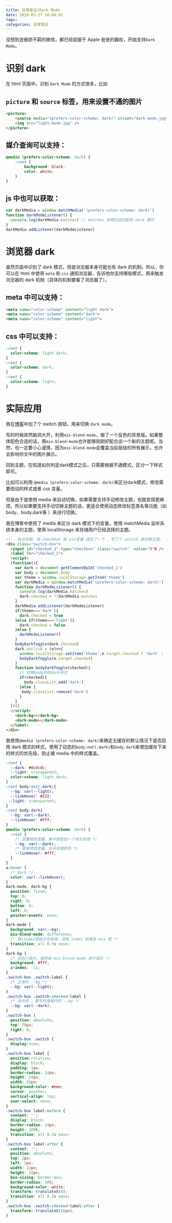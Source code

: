 ```yaml
---
title: 日常笔记/Dark Mode
date: 2020-03-27 16:04:02
tags: 
categories: 日常笔记
---
```

没想到连傲娇不羁的微信，都已经屈服于 Apple 爸爸的霸权，开始支持`Dark Mode`。

<!-- more -->
# 识别 dark
在 html 页面中，识别 `Dark Mode` 的方式很多，比如

## `picture` 和 `source` 标签，用来设置不通的图片
```html
<picture>
    <source media="(prefers-color-scheme: dark)" srcset="dark-mode.jpg" />
    <img src="light-mode.jpg" />
</picture>
```

 ## 媒介查询可以支持：
```css
@media (prefers-color-scheme: dark) {
    :root {
        background: black;
        color: white;
    }
}
```
## js 中也可以获取：
```js
var darkMedia = window.matchMedia('(prefers-color-scheme: dark)')
function darkModeListener() {
  console.log(darkMedia.matches) // matches 说明已经匹配到 dark 模式
}
darkMedia.addListener(darkModeListener)
```

# 浏览器 dark

虽然页面中识别了 dark 模式，但是浏览器本身可能也有 dark 的机制。所以，你可以在 html 中使用 `meta` 和 `css` 通知浏览器，告诉他你支持哪些模式，用来触发浏览器的 dark 机制（具体的机制要看了浏览器了）。

## meta 中可以支持： 
```html
<meta name="color-scheme" content="light dark">
<meta name="color-scheme" content="dark">
<meta name="color-scheme" content="light">
```

## css 中可以支持：
```css
:root {
  color-scheme: light dark;
}
:root {
  color-scheme: dark;
}
:root {
  color-scheme: light;
}
```

# 实际应用
我在[博客](https://tyouzu1.github.io/blog)中加了个 switch 按钮，用来切换 `dark mode`。

写的时候突然脑洞大开，利用`mix-blend-mode`，做了一个反色的背景版。如果整体配色合适的话，用`mix-blend-mode`也许能够刚刚好配合出一个新的主题呢。当然，也一定要小心谨慎，因为`mix-blend-mode`会覆盖当前层级的所有展示，也许会影响你文中的图片展示。

回到主题，在知道如何判定dark模式之后，只需要根据不通模式，区分一下样式即可。

比如可以利用 `@media (prefers-color-scheme: dark)`来区分dark模式，修改需要改动的样式或者 css 变量。

但是由于是使用 media 来自动切换，如果需要支持手动修改主题，也就变得更麻烦。所以如果要支持手动切换主题的话，更适合使用动态修改标签类名等功能（如 body、body.dark等 ）来进行切换。

我在博客中使用了 media 来区分 dark 模式下的变量，使用 matchMedia 监听系统本身的主题，使用 localStorage 来存储用户已经选择的主题。

```html
<!-- 有点无聊，用 checkbox 和 css变量 组合了一下 ，写了个 switch 来切换主题。 -->
<div class="switch-box">
  <input id="checked_1" type="checkbox" class="switch"  value="0"0 />
  <label for="checked_1">
  <script>
  (function(){
    var dark = document.getElementById('checked_1')
    var body = document.body
    var theme = window.localStorage.getItem('theme')
    var darkMedia = window.matchMedia('(prefers-color-scheme: dark)')
    function darkModeListener() {
      console.log(darkMedia.matches)
      dark.checked = !!darkMedia.matches
    }
    darkMedia.addListener(darkModeListener)
    if(theme==='dark'){
      dark.checked = true
    }else if(theme==='light'){
      dark.checked = false
    }else {
      darkModeListener()
    }
    bodyDarkToggle(dark.checked)
    dark.onclick = (e)=>{
      window.localStorage.setItem('theme',e.target.checked ? 'dark' : 'light')
      bodyDarkToggle(e.target.checked)
    }
    function bodyDarkToggle(checked){
      // 切换body伤的dark样式
      if(checked){
        body.classList.add('dark') 
      }else {
       body.classList.remove('dark')
      }
    }
  })()
  </script>
    <dark-bg></dark-bg>
    <dark-mode></dark-mode>
  </label>
</div>
```
我使用`@media (prefers-color-scheme: dark)`来确定无缓存的默认情况下是否启用 dark 模式的样式，使用了动态的`body:not(.dark)`和`body.dark`来增加缓存下来的样式的优先级，防止被 media 中的样式覆盖。


```css
:root {
  --dark: #dcdcdc;
  --light: transparent;
  color-scheme: light dark;
}
:root body:not(.dark){ 
  --bg: var(--light);
  --linkHover: #222;
 --light: transparent;
}
:root body.dark{
  --bg: var(--dark);
  --linkHover: #fff;
}
@media (prefers-color-scheme: dark) {
  :root {
    /* 变量修改变量，集中颜色到一个地方处理 */
    --bg: var(--dark);
    /* 直接修改变量，分开处理颜色 */
    --linkHover: #fff;
  }
}
a:hover {
  /* dark */
  color: var(--linkHover);
}
dark-mode, dark-bg {
  position: fixed;
  top: 0;
  right: 0;
  bottom: 0;
  left: 0;
  pointer-events: none;
}
dark-mode {
  background: var(--bg);
  mix-blend-mode: difference;
  /* 有zindex层级才会有效，没有 index 和谁去 mix 呢 */
  transition: all 0.5s ease;
}
dark-bg {
  /* 白色小底片，提供给 mix-blend-mode 进行混合 */
  background: #fff;
  z-index: -11;
}
.switch-box .switch~label {
  /* 正常的 --bg */
  --bg: var(--light);
}
.switch-box .switch:checked~label {
  /* 选中时 ，重写作用域内的 --bg */
  --bg: var(--dark);
}
.switch-box {
  position: absolute;
  top: 70px;
  right: 0;
}
.switch-box .switch {
  display:none;
}
.switch-box label {
  position:relative;
  display: block;
  padding: 1px;
  border-radius: 24px;
  height: 24px;
  width: 50px;
  background-color: #eee;
  cursor: pointer;
  vertical-align: top;
  user-select: none;
}
.switch-box label:before {
  content: '';
  display: block;
  border-radius: 24px;
  height: 100%;
  transition: all 0.3s ease;
}
.switch-box label:after {
  content: '';
  position: absolute;
  top: 2px;
  left: 2px;
  width: 22px;
  height: 22px;
  box-sizing: border-box;
  border-radius: 50%;
  background-color: white;
  transform: translateX(0);
  transition: all 0.3s ease;
}
.switch-box .switch:checked~label:after {
  transform: translateX(26px);
}
```